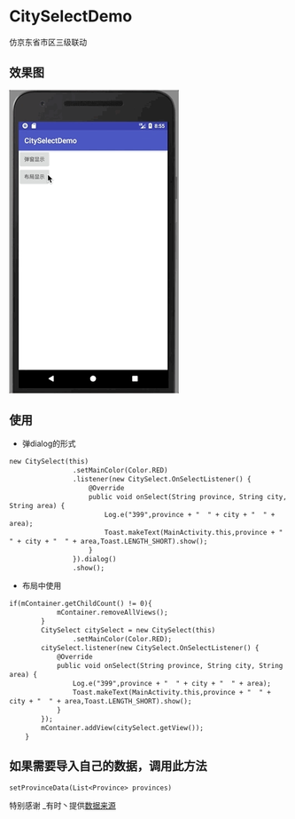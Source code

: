 # CitySelectDemo
仿京东省市区三级联动
## 效果图

![省市区3级联动.gif](image/city.gif)

## 使用

* 弹dialog的形式

```
new CitySelect(this)
                .setMainColor(Color.RED)
                .listener(new CitySelect.OnSelectListener() {
                    @Override
                    public void onSelect(String province, String city, String area) {
                        Log.e("399",province + "  " + city + "  " + area);
                        Toast.makeText(MainActivity.this,province + "  " + city + "  " + area,Toast.LENGTH_SHORT).show();
                    }
                }).dialog()
                .show();
```
* 布局中使用

```
if(mContainer.getChildCount() != 0){
            mContainer.removeAllViews();
        }
        CitySelect citySelect = new CitySelect(this)
                .setMainColor(Color.RED);
        citySelect.listener(new CitySelect.OnSelectListener() {
            @Override
            public void onSelect(String province, String city, String area) {
                Log.e("399",province + "  " + city + "  " + area);
                Toast.makeText(MainActivity.this,province + "  " + city + "  " + area,Toast.LENGTH_SHORT).show();
            }
        });
        mContainer.addView(citySelect.getView());
    }
```

## 如果需要导入自己的数据，调用此方法

```
setProvinceData(List<Province> provinces)
```

特别感谢 _有时丶提供[数据来源](http://blog.csdn.net/youshi520000/article/details/70808580)